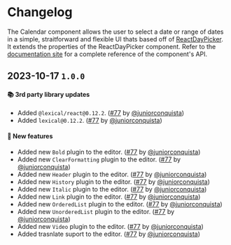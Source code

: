 # Changelog

The Calendar component allows the user to select a date or range of dates in a simple, straitforward and flexible UI thats based off of [ReactDayPicker](https://react-day-picker.js.org/).
It extends the properties of the ReactDayPicker component. Refer to the [documentation site](https://react-day-picker.js.org/reference) for a complete reference of the component's API.

## 2023-10-17 `1.0.0`

#### 📚 3rd party library updates

- Added `@lexical/react@0.12.2`. ([#77](https://github.com/TiendaNube/nimbus-patterns/pull/77) by [@juniorconquista](https://github.com/juniorconquista))
- Added `lexical@0.12.2`. ([#77](https://github.com/TiendaNube/nimbus-patterns/pull/77) by [@juniorconquista](https://github.com/juniorconquista))

#### 🎉 New features

- Added new `Bold` plugin to the editor. ([#77](https://github.com/TiendaNube/nimbus-patterns/pull/77) by [@juniorconquista](https://github.com/juniorconquista))
- Added new `ClearFormatting` plugin to the editor. ([#77](https://github.com/TiendaNube/nimbus-patterns/pull/77) by [@juniorconquista](https://github.com/juniorconquista))
- Added new `Header` plugin to the editor. ([#77](https://github.com/TiendaNube/nimbus-patterns/pull/77) by [@juniorconquista](https://github.com/juniorconquista))
- Added new `History` plugin to the editor. ([#77](https://github.com/TiendaNube/nimbus-patterns/pull/77) by [@juniorconquista](https://github.com/juniorconquista))
- Added new `Italic` plugin to the editor. ([#77](https://github.com/TiendaNube/nimbus-patterns/pull/77) by [@juniorconquista](https://github.com/juniorconquista))
- Added new `Link` plugin to the editor. ([#77](https://github.com/TiendaNube/nimbus-patterns/pull/77) by [@juniorconquista](https://github.com/juniorconquista))
- Added new `OrderedList` plugin to the editor. ([#77](https://github.com/TiendaNube/nimbus-patterns/pull/77) by [@juniorconquista](https://github.com/juniorconquista))
- Added new `UnorderedList` plugin to the editor. ([#77](https://github.com/TiendaNube/nimbus-patterns/pull/77) by [@juniorconquista](https://github.com/juniorconquista))
- Added new `Video` plugin to the editor. ([#77](https://github.com/TiendaNube/nimbus-patterns/pull/77) by [@juniorconquista](https://github.com/juniorconquista))
- Added trasnlate suport to the editor. ([#77](https://github.com/TiendaNube/nimbus-patterns/pull/77) by [@juniorconquista](https://github.com/juniorconquista))
